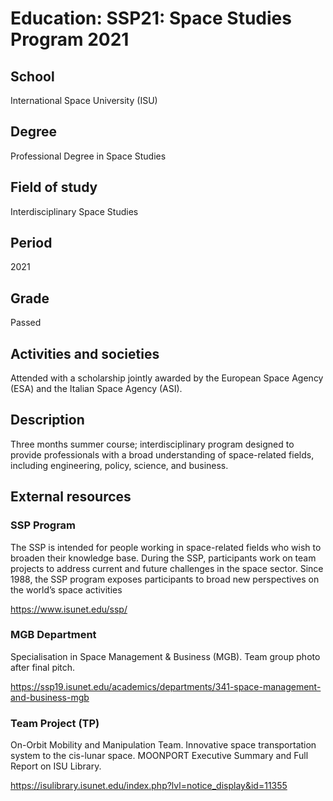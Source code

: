 # Education: SSP21: Space Studies Program 2021

## School

International Space University (ISU)

## Degree

Professional Degree in Space Studies

## Field of study

Interdisciplinary Space Studies

## Period

2021

## Grade

Passed

## Activities and societies

Attended with a scholarship jointly awarded by the European Space Agency (ESA)
and the Italian Space Agency (ASI).

## Description

Three months summer course; interdisciplinary program designed to provide professionals with a broad understanding of space-related fields, including engineering, policy, science, and business.

## External resources

### SSP Program

The SSP is intended for people working in space-related fields who wish to broaden their knowledge base. During the SSP, participants work on team projects to address current and future challenges in the space sector. Since 1988, the SSP program exposes participants to broad new perspectives on the world’s space activities

<https://www.isunet.edu/ssp/>

### MGB Department

Specialisation in Space Management & Business (MGB). Team group photo after final pitch.

<https://ssp19.isunet.edu/academics/departments/341-space-management-and-business-mgb>

### Team Project (TP)

On-Orbit Mobility and Manipulation Team. Innovative space transportation system
to the cis-lunar space. MOONPORT Executive Summary and Full Report on ISU Library.

<https://isulibrary.isunet.edu/index.php?lvl=notice_display&id=11355>
